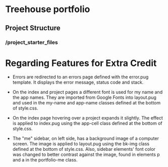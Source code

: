 # Treehouse portfolio #

## Project Structure ##

### /project_starter_files ###

# Regarding Features for Extra Credit #

- Errors are redirected to an errors page defined with the error.pug template. It displays the error message, status code and stack.

- On the index and project pages a different font is used for my name and the app names. They are imported from Google Fonts into layout.pug and used in the my-name and app-name classes defined at the bottom of style.css.

- On the index page hovering over a project expands it slightly. The effect is applied to index.pug using the app-cell class defined at the bottom of style.css.

- The "me" sidebar, on left side, has a background image of a computer screen. The image is applied to layout.pug using the bk-img class defined at the bottom of style.css. Also, sidebar elements' font color was changed to better contrast against the image, found in elements p and a in the portfolio-me class.
